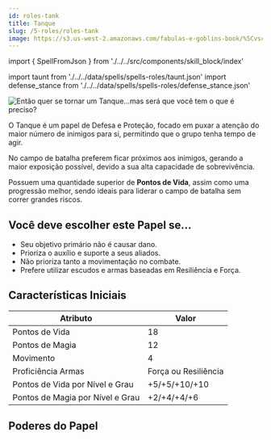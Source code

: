 ```yaml
---
id: roles-tank
title: Tanque
slug: /5-roles/roles-tank
image: https://s3.us-west-2.amazonaws.com/fabulas-e-goblins-book/%5Cvscode%5C066e8c6a-02c4-4dda-92ea-6ded02de30ee.jpg
---
```


import { SpellFromJson } from './../../src/components/skill_block/index'

import taunt from './../../data/spells/spells-roles/taunt.json'
import defense_stance from './../../data/spells/spells-roles/defense_stance.json'

![Então quer se tornar um Tanque...mas será que você tem o que é preciso?](https://s3.us-west-2.amazonaws.com/fabulas-e-goblins-book/%5Cvscode%5C066e8c6a-02c4-4dda-92ea-6ded02de30ee.jpg)

O Tanque é um papel de Defesa e Proteção, focado em puxar a atenção do maior número de inimigos para si, permitindo que o grupo tenha tempo de agir.

No campo de batalha preferem ficar próximos aos inimigos, gerando a maior exposição possível, devido a sua alta capacidade de sobrevivência.

Possuem uma quantidade superior de **Pontos de Vida**, assim como uma progressão melhor, sendo ideais para liderar o campo de batalha sem correr grandes riscos.

## Você deve escolher este Papel se...

- Seu objetivo primário não é causar dano.
- Prioriza o auxílio e suporte a seus aliados.
- Não prioriza tanto a movimentação no combate.
- Prefere utilizar escudos e armas baseadas em Resiliência e Força.

## Características Iniciais

<table>
  <thead>
      <tr>
      <th>Atributo</th>
      <th>Valor</th>
    </tr>
  </thead>
  <tbody>
    <tr>
      <td>Pontos de Vida</td>
      <td>18</td>
    </tr>
    <tr>
      <td>Pontos de Magia</td>
      <td>12</td>
    </tr>
    <tr>
      <td>Movimento</td>
      <td>4</td>
    </tr>
    <tr>
      <td>Proficiência Armas</td>
      <td>Força ou Resiliência</td>
    </tr>
    <tr>
      <td>Pontos de Vida por Nível e Grau</td>
      <td>+5/+5/+10/+10</td>
    </tr>
    <tr>
      <td>Pontos de Magia por Nível e Grau</td>
      <td>+2/+4/+4/+6</td>
    </tr>
  </tbody>
</table>

## Poderes do Papel

<SpellFromJson expanded={false} spellData={taunt} />

<SpellFromJson expanded={false} spellData={defense_stance} />
